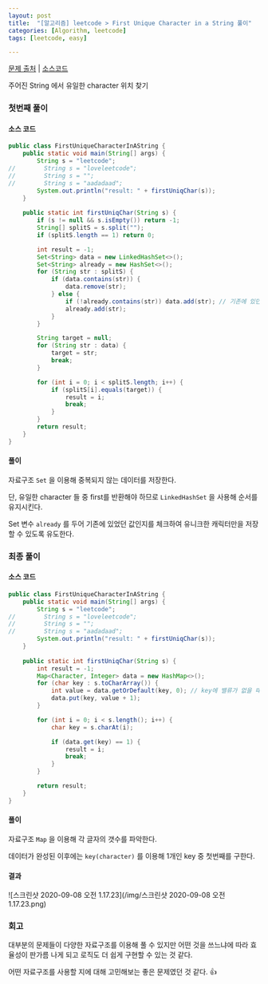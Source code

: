 ```yaml
---
layout: post
title:  "[알고리즘] leetcode > First Unique Character in a String 풀이"
categories: [Algorithm, leetcode]
tags: [leetcode, easy]

---
```


[문제 출처](https://leetcode.com/explore/interview/card/top-interview-questions-easy/127/strings/881/) | [소스코드](https://github.com/TaeHyungK/algorithm/blob/master/src/leetcode/FirstUniqueCharacterInAString.java)

주어진 String 에서 유일한 character 위치 찾기 

### 첫번째 풀이

#### 소스 코드
```java
public class FirstUniqueCharacterInAString {
    public static void main(String[] args) {
        String s = "leetcode";
//        String s = "loveleetcode";
//        String s = "";
//        String s = "aadadaad";
        System.out.println("result: " + firstUniqChar(s));
    }
    
    public static int firstUniqChar(String s) {
        if (s != null && s.isEmpty()) return -1;
        String[] splitS = s.split("");
        if (splitS.length == 1) return 0;

        int result = -1;
        Set<String> data = new LinkedHashSet<>();
        Set<String> already = new HashSet<>();
        for (String str : splitS) {
            if (data.contains(str)) {
                data.remove(str);
            } else {
                if (!already.contains(str)) data.add(str); // 기존에 있던 애라면 단일 스트링으로 판단하지 않도록
                already.add(str);
            }
        }

        String target = null;
        for (String str : data) {
            target = str;
            break;
        }

        for (int i = 0; i < splitS.length; i++) {
            if (splitS[i].equals(target)) {
                result = i;
                break;
            }
        }
        return result;
    }
}
```

#### 풀이

자료구조 `Set` 을 이용해 중복되지 않는 데이터를 저장한다.

단, 유일한 character 들 중 first를 반환해야 하므로 `LinkedHashSet` 을 사용해 순서를 유지시킨다.

Set 변수 `already` 를 두어 기존에 있었던 값인지를 체크하여 유니크한 캐릭터만을 저장할 수 있도록 유도한다.


### 최종 풀이

#### 소스 코드

```java
public class FirstUniqueCharacterInAString {
    public static void main(String[] args) {
        String s = "leetcode";
//        String s = "loveleetcode";
//        String s = "";
//        String s = "aadadaad";
        System.out.println("result: " + firstUniqChar(s));
    }
    
    public static int firstUniqChar(String s) {
        int result = -1;
        Map<Character, Integer> data = new HashMap<>();
        for (char key : s.toCharArray()) {
            int value = data.getOrDefault(key, 0); // key에 밸류가 없을 때 Exception 방어
            data.put(key, value + 1);
        }

        for (int i = 0; i < s.length(); i++) {
            char key = s.charAt(i);

            if (data.get(key) == 1) {
                result = i;
                break;
            }
        }

        return result;
    }
}
```

#### 풀이

자료구조 `Map` 을 이용해 각 글자의 갯수를 파악한다.

데이터가 완성된 이후에는 `key(character)` 를 이용해 1개인 key 중 첫번째를 구한다.

#### 결과

![스크린샷 2020-09-08 오전 1.17.23](/img/스크린샷 2020-09-08 오전 1.17.23.png)

### 회고

대부분의 문제들이 다양한 자료구조를 이용해 풀 수 있지만 어떤 것을 쓰느냐에 따라 효율성이 판가름 나게 되고 로직도 더 쉽게 구현할 수 있는 것 같다.

어떤 자료구조를 사용할 지에 대해 고민해보는 좋은 문제였던 것 같다. 👍 
